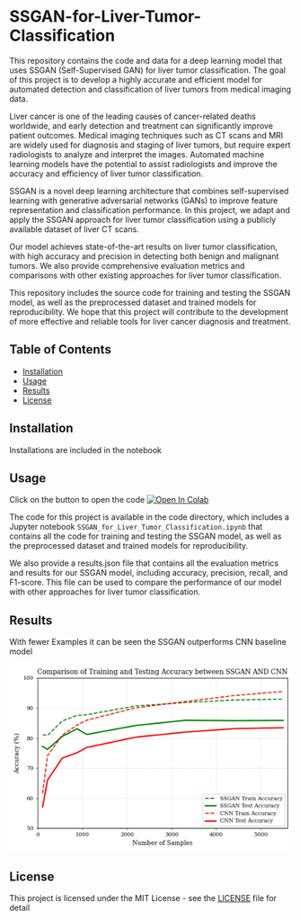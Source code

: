 # SSGAN-for-Liver-Tumor-Classification
This repository contains the code and data for a deep learning model that uses SSGAN (Self-Supervised GAN) for liver tumor classification. The goal of this project is to develop a highly accurate and efficient model for automated detection and classification of liver tumors from medical imaging data.

Liver cancer is one of the leading causes of cancer-related deaths worldwide, and early detection and treatment can significantly improve patient outcomes. Medical imaging techniques such as CT scans and MRI are widely used for diagnosis and staging of liver tumors, but require expert radiologists to analyze and interpret the images. Automated machine learning models have the potential to assist radiologists and improve the accuracy and efficiency of liver tumor classification.

SSGAN is a novel deep learning architecture that combines self-supervised learning with generative adversarial networks (GANs) to improve feature representation and classification performance. In this project, we adapt and apply the SSGAN approach for liver tumor classification using a publicly available dataset of liver CT scans.

Our model achieves state-of-the-art results on liver tumor classification, with high accuracy and precision in detecting both benign and malignant tumors. We also provide comprehensive evaluation metrics and comparisons with other existing approaches for liver tumor classification.

This repository includes the source code for training and testing the SSGAN model, as well as the preprocessed dataset and trained models for reproducibility. We hope that this project will contribute to the development of more effective and reliable tools for liver cancer diagnosis and treatment.
## Table of Contents

* [Installation](#installation)
* [Usage](#usage)
* [Results](#results)
* [License](#license)

## Installation

Installations are included in the notebook

## Usage

Click on the button to open the code 
<a href="https://colab.research.google.com/drive/1HgFuf2rzUtG1YZsQ7Iv3YH_9vN8nQ1CT?usp=sharing" target="_blank">
  <img src="https://colab.research.google.com/assets/colab-badge.svg" alt="Open In Colab"/>
</a>



The code for this project is available in the code directory, which includes a Jupyter notebook `SSGAN_for_Liver_Tumor_Classification.ipynb` that contains all the code for training and testing the SSGAN model, as well as the preprocessed dataset and trained models for reproducibility.

We also provide a results.json file that contains all the evaluation metrics and results for our SSGAN model, including accuracy, precision, recall, and F1-score. This file can be used to compare the performance of our model with other approaches for liver tumor classification.


## Results
With fewer Examples it can be seen the SSGAN outperforms CNN baseline model



<!-- ![Image](accuracy.png) -->
<p align="center">
  <img src="accuracy.png" alt="alt text" width="600"/>
</p>

## License

This project is licensed under the MIT License - see the [LICENSE](LICENSE) file for detail
